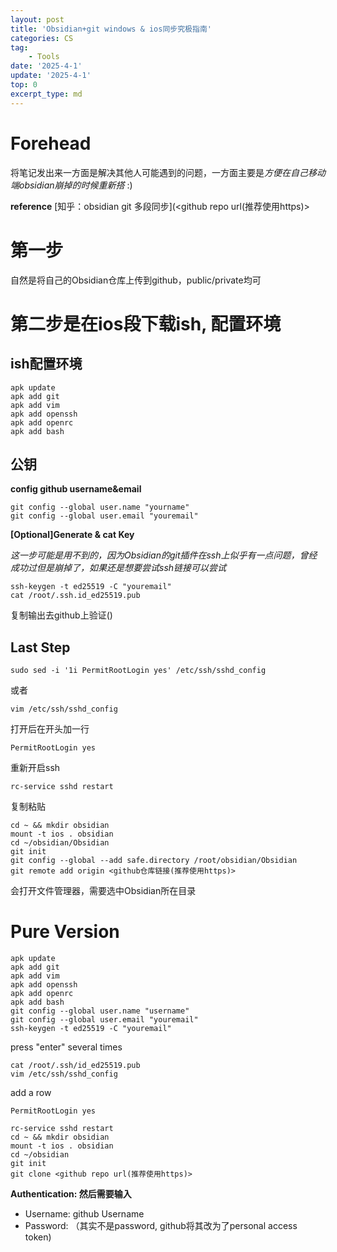 ```yaml
---
layout: post
title: 'Obsidian+git windows & ios同步究极指南'
categories: CS
tag:
    - Tools
date: '2025-4-1'
update: '2025-4-1'
top: 0
excerpt_type: md
---
```

# Forehead
将笔记发出来一方面是解决其他人可能遇到的问题，一方面主要是*方便在自己移动端obsidian崩掉的时候重新搭* :)

**reference**
[知乎：obsidian git 多段同步](<github repo url(推荐使用https)>

# 第一步
自然是将自己的Obsidian仓库上传到github，public/private均可


# **第二步是在ios段下载ish, 配置环境**
## ish配置环境
```
apk update
apk add git
apk add vim
apk add openssh
apk add openrc
apk add bash
```
## 公钥
**config github username&email**
```
git config --global user.name "yourname"
git config --global user.email "youremail"
```
**[Optional]Generate & cat Key**

*这一步可能是用不到的，因为Obsidian的git插件在ssh上似乎有一点问题，曾经成功过但是崩掉了，如果还是想要尝试ssh链接可以尝试*
```
ssh-keygen -t ed25519 -C "youremail"
cat /root/.ssh.id_ed25519.pub
```
复制输出去github上验证()
## Last Step
```
sudo sed -i '1i PermitRootLogin yes' /etc/ssh/sshd_config
```
或者
```
vim /etc/ssh/sshd_config
```
打开后在开头加一行
```
PermitRootLogin yes
```
重新开启ssh
```
rc-service sshd restart 
```
复制粘贴
```
cd ~ && mkdir obsidian
mount -t ios . obsidian 
cd ~/obsidian/Obsidian
git init
git config --global --add safe.directory /root/obsidian/Obsidian
git remote add origin <github仓库链接(推荐使用https)>
```
会打开文件管理器，需要选中Obsidian所在目录
# Pure Version
```
apk update
apk add git
apk add vim
apk add openssh
apk add openrc
apk add bash
git config --global user.name "username"
git config --global user.email "youremail"
ssh-keygen -t ed25519 -C "youremail"
```
press "enter" several times
```
cat /root/.ssh/id_ed25519.pub
vim /etc/ssh/sshd_config
```
add a row
```
PermitRootLogin yes
```

```
rc-service sshd restart 
cd ~ && mkdir obsidian
mount -t ios . obsidian
cd ~/obsidian
git init
git clone <github repo url(推荐使用https)>
```
**Authentication: 然后需要输入**
- Username: github Username
- Password: （其实不是password, github将其改为了personal access token)
